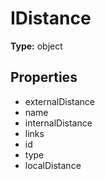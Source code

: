 # IDistance


**Type:** object

## Properties
* externalDistance
* name
* internalDistance
* links
* id
* type
* localDistance
